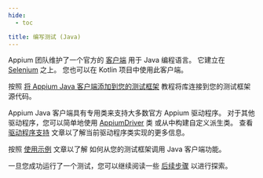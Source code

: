 ```yaml
---
hide:
  - toc

title: 编写测试 (Java)
---
```


Appium 团队维护了一个官方的 [客户端](https://github.com/appium/java-client) 用于 Java 编程语言。
它建立在 [Selenium](https://github.com/SeleniumHQ/selenium) 之上。
您也可以在 Kotlin 项目中使用此客户端。

按照 [将 Appium Java 客户端添加到您的测试框架](https://github.com/appium/java-client#add-appium-java-client-to-your-test-framework) 教程将库连接到您的测试框架源代码。

Appium Java 客户端具有专用类来支持大多数官方 Appium 驱动程序。 对于其他驱动程序，您可以简单地使用 [AppiumDriver](https://github.com/appium/java-client/blob/master/src/main/java/io/appium/java_client/AppiumDriver.java) 类
或从中构建自定义派生类。 查看 [驱动程序支持](https://github.com/appium/java-client#drivers-support) 文章以了解当前驱动程序类实现的更多信息。

按照 [使用示例](https://github.com/appium/java-client#usage-examples) 文章以了解
如何从您的测试框架调用 Java 客户端功能。

一旦您成功运行了一个测试，您可以继续阅读一些 [后续步骤](./next-steps.md) 以进行探索。